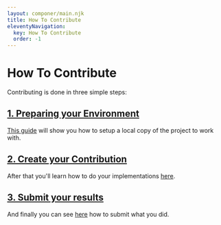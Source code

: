 ```yaml
---
layout: componer/main.njk
title: How To Contribute
eleventyNavigation:
  key: How To Contribute
  order: -1
---
```


# How To Contribute

Contributing is done in three simple steps:

## [1. Preparing your Environment](./beforeYouStart)

[This guide](./beforeYouStart) will show you how to setup a local copy of the project to work with.

## [2. Create your Contribution](./createYourContribution)

After that you'll learn how to do your implementations [here](./createYourContribution).

## [3. Submit your results](./afterYoureDone)

And finally you can see [here](./afterYoureDone) how to submit what you did.